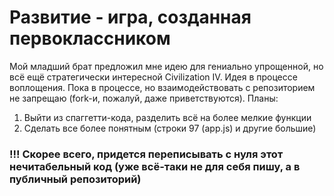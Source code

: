 # Развитие - игра, созданная первоклассником
Мой младший брат предложил мне идею для гениально упрощенной, но всё ещё стратегически интересной Civilization IV. Идея в процессе воплощения. Пока в процессе, но взаимодействовать с репозиторием не запрещаю (fork-и, пожалуй, даже приветствуются). Планы:
1. Выйти из спаггетти-кода, разделить всё на более мелкие функции
2. Сделать все более понятным (строки 97 (app.js) и другие большие)
### !!! Скорее всего, придется переписывать с нуля этот нечитабельный код (уже всё-таки не для себя пишу, а в публичный репозиторий)
